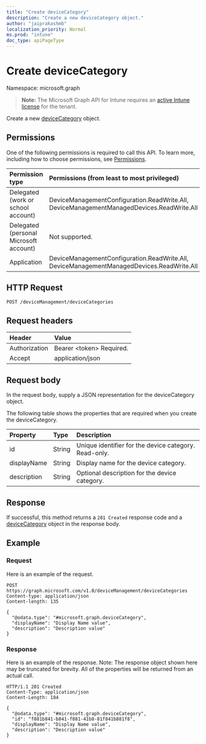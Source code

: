 ```yaml
---
title: "Create deviceCategory"
description: "Create a new deviceCategory object."
author: "jaiprakashmb"
localization_priority: Normal
ms.prod: "intune"
doc_type: apiPageType
---
```


# Create deviceCategory

Namespace: microsoft.graph

> **Note:** The Microsoft Graph API for Intune requires an [active Intune license](https://go.microsoft.com/fwlink/?linkid=839381) for the tenant.

Create a new [deviceCategory](../resources/intune-onboarding-devicecategory.md) object.

## Permissions
One of the following permissions is required to call this API. To learn more, including how to choose permissions, see [Permissions](/graph/permissions-reference).

|Permission type|Permissions (from least to most privileged)|
|:---|:---|
|Delegated (work or school account)|DeviceManagementConfiguration.ReadWrite.All, DeviceManagementManagedDevices.ReadWrite.All|
|Delegated (personal Microsoft account)|Not supported.|
|Application|DeviceManagementConfiguration.ReadWrite.All, DeviceManagementManagedDevices.ReadWrite.All|

## HTTP Request
<!-- {
  "blockType": "ignored"
}
-->
``` http
POST /deviceManagement/deviceCategories
```

## Request headers
|Header|Value|
|:---|:---|
|Authorization|Bearer &lt;token&gt; Required.|
|Accept|application/json|

## Request body
In the request body, supply a JSON representation for the deviceCategory object.

The following table shows the properties that are required when you create the deviceCategory.

|Property|Type|Description|
|:---|:---|:---|
|id|String|Unique identifier for the device category. Read-only.|
|displayName|String|Display name for the device category.|
|description|String|Optional description for the device category.|



## Response
If successful, this method returns a `201 Created` response code and a [deviceCategory](../resources/intune-onboarding-devicecategory.md) object in the response body.

## Example

### Request
Here is an example of the request.

<!-- { "blockType": "request" , "name" : "create_devicecategory" }-->
``` http
POST https://graph.microsoft.com/v1.0/deviceManagement/deviceCategories
Content-type: application/json
Content-length: 135

{
  "@odata.type": "#microsoft.graph.deviceCategory",
  "displayName": "Display Name value",
  "description": "Description value"
}
```

### Response
Here is an example of the response. Note: The response object shown here may be truncated for brevity. All of the properties will be returned from an actual call.

<!-- { "blockType": "response" , "@odata.type" : "microsoft.graph.deviceCategory" }-->
``` http
HTTP/1.1 201 Created
Content-Type: application/json
Content-Length: 184

{
  "@odata.type": "#microsoft.graph.deviceCategory",
  "id": "f881b841-b841-f881-41b8-81f841b881f8",
  "displayName": "Display Name value",
  "description": "Description value"
}
```
